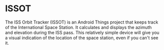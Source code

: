# ISSOT
The ISS Orbit Tracker (ISSOT) is an Android Things project that keeps track of the International Space Station. It calculates and displays the azimuth and elevation during the ISS pass. This relatively simple device will give you a visual indication of the location of the space station, even if you can't see it.
